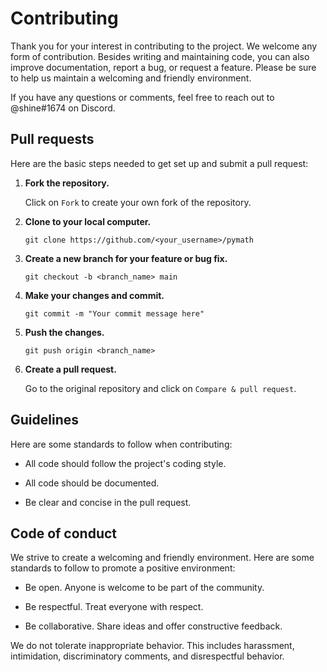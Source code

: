 # Contributing

Thank you for your interest in contributing to the project. We welcome
any form of contribution. Besides writing and maintaining code,
you can also improve documentation, report a bug, or request a feature.
Please be sure to help us maintain a welcoming and friendly environment.

If you have any questions or comments, feel free to reach out to @shine#1674 on Discord.

## Pull requests

Here are the basic steps needed to get set up and submit a pull request:

1. **Fork the repository.**

    Click on `Fork` to create your own fork of the repository.

1. **Clone to your local computer.**

    ```
    git clone https://github.com/<your_username>/pymath
    ```

1. **Create a new branch for your feature or bug fix.**

    ```
    git checkout -b <branch_name> main
    ```

1. **Make your changes and commit.**

    ```
    git commit -m "Your commit message here"
    ```

1. **Push the changes.**

    ```
    git push origin <branch_name>
    ```

1. **Create a pull request.**

    Go to the original repository and click on `Compare & pull request`.

## Guidelines

Here are some standards to follow when contributing:

- All code should follow the project's coding style.

- All code should be documented.

- Be clear and concise in the pull request.

## Code of conduct

We strive to create a welcoming and friendly environment.
Here are some standards to follow to promote a positive environment:

- Be open. Anyone is welcome to be part of the community.

- Be respectful. Treat everyone with respect.

- Be collaborative. Share ideas and offer constructive feedback.

We do not tolerate inappropriate behavior. This includes harassment,
intimidation, discriminatory comments, and disrespectful behavior.
